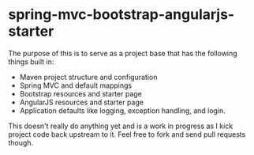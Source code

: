 spring-mvc-bootstrap-angularjs-starter
======================================

The purpose of this is to serve as a project base that has the following things built in:
* Maven project structure and configuration
* Spring MVC and default mappings
* Bootstrap resources and starter page
* AngularJS resources and starter page
* Application defaults like logging, exception handling, and login.

This doesn't really do anything yet and is a work in progress as I kick project code back upstream to it.  Feel free to fork and send pull requests though.
